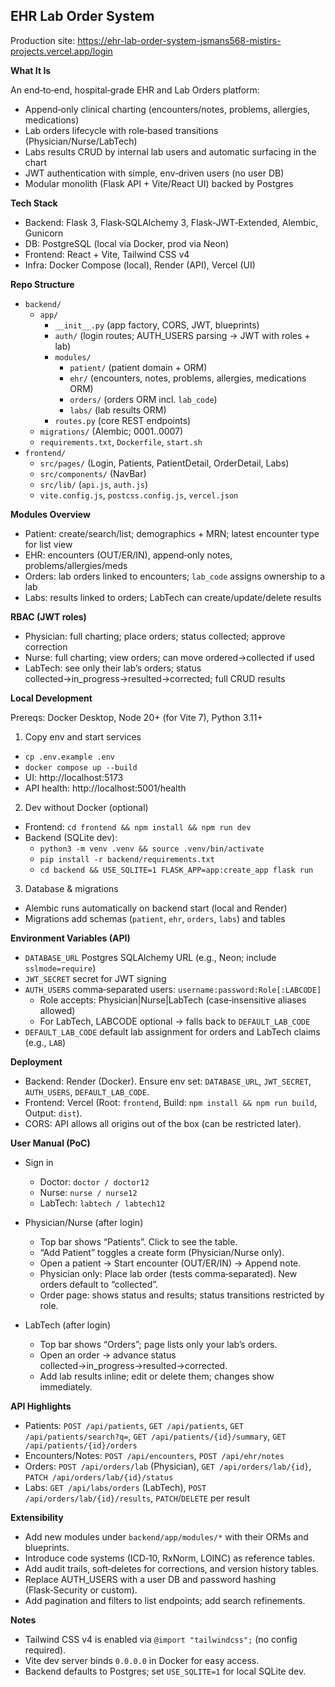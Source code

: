 ## EHR Lab Order System

Production site: https://ehr-lab-order-system-jsmans568-mistirs-projects.vercel.app/login

**What It Is**

An end‑to‑end, hospital‑grade EHR and Lab Orders platform:
- Append‑only clinical charting (encounters/notes, problems, allergies, medications)
- Lab orders lifecycle with role‑based transitions (Physician/Nurse/LabTech)
- Labs results CRUD by internal lab users and automatic surfacing in the chart
- JWT authentication with simple, env‑driven users (no user DB)
- Modular monolith (Flask API + Vite/React UI) backed by Postgres

**Tech Stack**
- Backend: Flask 3, Flask‑SQLAlchemy 3, Flask‑JWT‑Extended, Alembic, Gunicorn
- DB: PostgreSQL (local via Docker, prod via Neon)
- Frontend: React + Vite, Tailwind CSS v4
- Infra: Docker Compose (local), Render (API), Vercel (UI)

**Repo Structure**
- `backend/`
  - `app/`
    - `__init__.py` (app factory, CORS, JWT, blueprints)
    - `auth/` (login routes; AUTH_USERS parsing → JWT with roles + lab)
    - `modules/`
      - `patient/` (patient domain + ORM)
      - `ehr/` (encounters, notes, problems, allergies, medications ORM)
      - `orders/` (orders ORM incl. `lab_code`)
      - `labs/` (lab results ORM)
    - `routes.py` (core REST endpoints)
  - `migrations/` (Alembic; 0001..0007)
  - `requirements.txt`, `Dockerfile`, `start.sh`
- `frontend/`
  - `src/pages/` (Login, Patients, PatientDetail, OrderDetail, Labs)
  - `src/components/` (NavBar)
  - `src/lib/` (`api.js`, `auth.js`)
  - `vite.config.js`, `postcss.config.js`, `vercel.json`

**Modules Overview**
- Patient: create/search/list; demographics + MRN; latest encounter type for list view
- EHR: encounters (OUT/ER/IN), append‑only notes, problems/allergies/meds
- Orders: lab orders linked to encounters; `lab_code` assigns ownership to a lab
- Labs: results linked to orders; LabTech can create/update/delete results

**RBAC (JWT roles)**
- Physician: full charting; place orders; status collected; approve correction
- Nurse: full charting; view orders; can move ordered→collected if used
- LabTech: see only their lab’s orders; status collected→in_progress→resulted→corrected; full CRUD results

**Local Development**

Prereqs: Docker Desktop, Node 20+ (for Vite 7), Python 3.11+

1) Copy env and start services
- `cp .env.example .env`
- `docker compose up --build`
- UI: http://localhost:5173
- API health: http://localhost:5001/health

2) Dev without Docker (optional)
- Frontend: `cd frontend && npm install && npm run dev`
- Backend (SQLite dev):
  - `python3 -m venv .venv && source .venv/bin/activate`
  - `pip install -r backend/requirements.txt`
  - `cd backend && USE_SQLITE=1 FLASK_APP=app:create_app flask run`

3) Database & migrations
- Alembic runs automatically on backend start (local and Render)
- Migrations add schemas (`patient`, `ehr`, `orders`, `labs`) and tables

**Environment Variables (API)**
- `DATABASE_URL` Postgres SQLAlchemy URL (e.g., Neon; include `sslmode=require`)
- `JWT_SECRET` secret for JWT signing
- `AUTH_USERS` comma‑separated users: `username:password:Role[:LABCODE]`
  - Role accepts: Physician|Nurse|LabTech (case‑insensitive aliases allowed)
  - For LabTech, LABCODE optional → falls back to `DEFAULT_LAB_CODE`
- `DEFAULT_LAB_CODE` default lab assignment for orders and LabTech claims (e.g., `LAB`)

**Deployment**
- Backend: Render (Docker). Ensure env set: `DATABASE_URL`, `JWT_SECRET`, `AUTH_USERS`, `DEFAULT_LAB_CODE`.
- Frontend: Vercel (Root: `frontend`, Build: `npm install && npm run build`, Output: `dist`).
- CORS: API allows all origins out of the box (can be restricted later).

**User Manual (PoC)**

- Sign in
  - Doctor: `doctor / doctor12`
  - Nurse: `nurse / nurse12`
  - LabTech: `labtech / labtech12`

- Physician/Nurse (after login)
  - Top bar shows “Patients”. Click to see the table.
  - “Add Patient” toggles a create form (Physician/Nurse only).
  - Open a patient → Start encounter (OUT/ER/IN) → Append note.
  - Physician only: Place lab order (tests comma‑separated). New orders default to “collected”.
  - Order page: shows status and results; status transitions restricted by role.

- LabTech (after login)
  - Top bar shows “Orders”; page lists only your lab’s orders.
  - Open an order → advance status collected→in_progress→resulted→corrected.
  - Add lab results inline; edit or delete them; changes show immediately.

**API Highlights**
- Patients: `POST /api/patients`, `GET /api/patients`, `GET /api/patients/search?q=`, `GET /api/patients/{id}/summary`, `GET /api/patients/{id}/orders`
- Encounters/Notes: `POST /api/encounters`, `POST /api/ehr/notes`
- Orders: `POST /api/orders/lab` (Physician), `GET /api/orders/lab/{id}`, `PATCH /api/orders/lab/{id}/status`
- Labs: `GET /api/labs/orders` (LabTech), `POST /api/orders/lab/{id}/results`, `PATCH`/`DELETE` per result

**Extensibility**
- Add new modules under `backend/app/modules/*` with their ORMs and blueprints.
- Introduce code systems (ICD‑10, RxNorm, LOINC) as reference tables.
- Add audit trails, soft‑deletes for corrections, and version history tables.
- Replace AUTH_USERS with a user DB and password hashing (Flask‑Security or custom).
- Add pagination and filters to list endpoints; add search refinements.

**Notes**
- Tailwind CSS v4 is enabled via `@import "tailwindcss";` (no config required).
- Vite dev server binds `0.0.0.0` in Docker for easy access.
- Backend defaults to Postgres; set `USE_SQLITE=1` for local SQLite dev.
